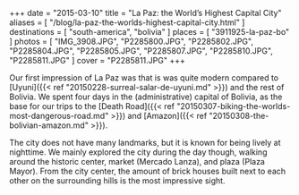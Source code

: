 +++
date    = "2015-03-10"
title   = "La Paz: the World’s Highest Capital City"
aliases = [ "/blog/la-paz-the-worlds-highest-capital-city.html" ]
destinations = [ "south-america", "bolivia" ]
places  = [ "3911925-la-paz-bo" ]
photos  = [
  "IMG_3908.JPG", "P2285800.JPG", "P2285802.JPG", "P2285804.JPG", "P2285805.JPG",
  "P2285807.JPG", "P2285810.JPG", "P2285811.JPG"
]
cover = "P2285811.JPG"
+++

Our first impression of La Paz was that is was quite modern compared to [Uyuni]({{< ref "20150228-surreal-salar-de-uyuni.md" >}}) and the rest of Bolivia. We spent four days in the (administrative) capital of Bolivia, as the base for our trips to the [Death Road]({{< ref "20150307-biking-the-worlds-most-dangerous-road.md" >}}) and [Amazon]({{< ref "20150308-the-bolivian-amazon.md" >}}).
<!--more-->
The city does not have many landmarks, but it is known for being lively at nighttime. We mainly explored the city during the day though, walking around the historic center, market (Mercado Lanza), and plaza (Plaza Mayor). From the city center, the amount of brick houses built next to each other on the surrounding hills is the most impressive sight.